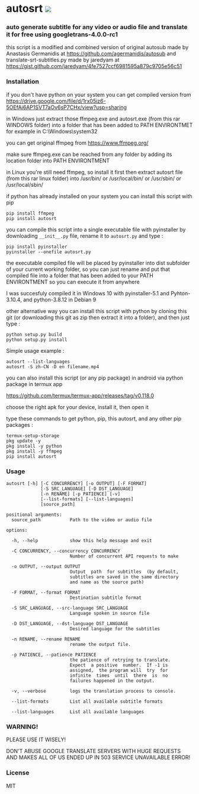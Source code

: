 # autosrt <a href="https://pypi.org/project/autosrt/0.0.1/"><img src="https://img.shields.io/pypi/v/autosrt.svg"></img></a>

### auto generate subtitle for any video or audio file and translate it for free using googletrans-4.0.0-rc1

this script is a modified and combined version of original autosub made by Anastasis Germanidis at https://github.com/agermanidis/autosub
and translate-srt-subtitles.py made by jaredyam at https://gist.github.com/jaredyam/4fe7527ccf6981595a879c9705e56c51

### Installation

if you don't have python on your system you can get compiled version from
https://drive.google.com/file/d/1rx05iz6-5OEfAi6AP1SVT7aOv6sP7CHx/view?usp=sharing

in Windows just extract those ffmpeg.exe and autosrt.exe (from this rar WINDOWS folder) into a folder that has been added to PATH ENVIRONTMET
for example in C:\Windows\system32

you can get original ffmpeg from https://www.ffmpeg.org/

make sure ffmpeg.exe can be reached from any folder by adding its location folder into PATH ENVIRONTMENT

in Linux you're still need ffmpeg, so install it first then extract autosrt file (from this rar linux folder) into 
/usr/bin/ or /usr/local/bin/ or /usr/sbin/ or /usr/local/sbin/


if python has already installed on your system you can install this script with pip

```
pip install ffmpeg
pip install autosrt
```

you can compile this script into a single executable file with pyinstaller by downloading
```__init__.py``` file, rename it to ```autosrt.py``` and type :

```
pip install pyinstaller
pyinstaller --onefile autosrt.py
```

the executable compiled file will be placed by pyinstaller into dist
subfolder of your current working folder, so you can just rename and
put  that compiled file into  a folder that  has been added to  your
PATH ENVIRONTMENT so you can execute it from anywhere

I was succesfuly compiled it in Windows 10 with pyinstaller-5.1 and Pyhton-3.10.4, and python-3.8.12 in Debian 9

other alternative way you can install this script with python by cloning this git (or downloading this git as zip then extract it into 
a folder), and then just type :

```
python setup.py build
python setup.py install
```

Simple usage example :
  
```
autosrt --list-languages
autosrt -S zh-CN -D en filename.mp4
```  

you can also install this script (or any pip package) in android via python package in termux app

https://github.com/termux/termux-app/releases/tag/v0.118.0

choose the right apk for your device, install it, then open it

type these commands to get python, pip, this autosrt, and any other pip packages :

```
termux-setup-storage
pkg update -y
pkg install -y python
pkg install -y ffmpeg
pip install autosrt
```

### Usage

```
autosrt [-h] [-C CONCURRENCY] [-o OUTPUT] [-F FORMAT]
             [-S SRC_LANGUAGE] [-D DST_LANGUAGE]
             [-n RENAME] [-p PATIENCE] [-v]
             [--list-formats] [--list-languages]
             [source_path]

positional arguments:
  source_path           Path to the video or audio file

options:

  -h, --help            show this help message and exit
  
  -C CONCURRENCY, --concurrency CONCURRENCY
                        Number of concurrent API requests to make
                        
  -o OUTPUT, --output OUTPUT
                        Output  path  for subtitles  (by default, 
                        subtitles are saved in the same directory 
                        and name as the source path)
                        
  -F FORMAT, --format FORMAT
                        Destination subtitle format
                        
  -S SRC_LANGUAGE, --src-language SRC_LANGUAGE
                        Language spoken in source file
                        
  -D DST_LANGUAGE, --dst-language DST_LANGUAGE
                        Desired language for the subtitles
                        
  -n RENAME, --rename RENAME
                        rename the output file.
                        
  -p PATIENCE, --patience PATIENCE
                        the patience of retrying to translate.
                        Expect  a positive  number.  If -1 is 
                        assigned,  the program will  try  for 
                        infinite  times  until  there  is  no 
                        failures happened in the output.
                        
  -v, --verbose         logs the translation process to console.
  
  --list-formats        List all available subtitle formats
  
  --list-languages      List all available languages
```

### WARNING!

PLEASE USE IT WISELY!

DON'T ABUSE GOOGLE TRANSLATE SERVERS WITH HUGE REQUESTS AND MAKES ALL OF US ENDED UP IN 503 SERVICE UNAVAILABLE ERROR!

### License

MIT
